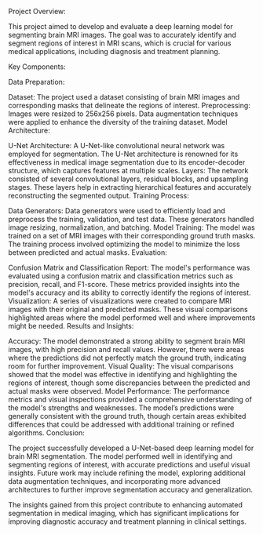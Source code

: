 Project Overview:

This project aimed to develop and evaluate a deep learning model for segmenting brain MRI images. The goal was to accurately identify and segment regions of interest in MRI scans, which is crucial for various medical applications, including diagnosis and treatment planning.

Key Components:

Data Preparation:

Dataset: The project used a dataset consisting of brain MRI images and corresponding masks that delineate the regions of interest.
Preprocessing: Images were resized to 256x256 pixels. Data augmentation techniques were applied to enhance the diversity of the training dataset.
Model Architecture:

U-Net Architecture: A U-Net-like convolutional neural network was employed for segmentation. The U-Net architecture is renowned for its effectiveness in medical image segmentation due to its encoder-decoder structure, which captures features at multiple scales.
Layers: The network consisted of several convolutional layers, residual blocks, and upsampling stages. These layers help in extracting hierarchical features and accurately reconstructing the segmented output.
Training Process:

Data Generators: Data generators were used to efficiently load and preprocess the training, validation, and test data. These generators handled image resizing, normalization, and batching.
Model Training: The model was trained on a set of MRI images with their corresponding ground truth masks. The training process involved optimizing the model to minimize the loss between predicted and actual masks.
Evaluation:

Confusion Matrix and Classification Report: The model's performance was evaluated using a confusion matrix and classification metrics such as precision, recall, and F1-score. These metrics provided insights into the model's accuracy and its ability to correctly identify the regions of interest.
Visualization: A series of visualizations were created to compare MRI images with their original and predicted masks. These visual comparisons highlighted areas where the model performed well and where improvements might be needed.
Results and Insights:

Accuracy: The model demonstrated a strong ability to segment brain MRI images, with high precision and recall values. However, there were areas where the predictions did not perfectly match the ground truth, indicating room for further improvement.
Visual Quality: The visual comparisons showed that the model was effective in identifying and highlighting the regions of interest, though some discrepancies between the predicted and actual masks were observed.
Model Performance: The performance metrics and visual inspections provided a comprehensive understanding of the model's strengths and weaknesses. The model’s predictions were generally consistent with the ground truth, though certain areas exhibited differences that could be addressed with additional training or refined algorithms.
Conclusion:

The project successfully developed a U-Net-based deep learning model for brain MRI segmentation. The model performed well in identifying and segmenting regions of interest, with accurate predictions and useful visual insights. Future work may include refining the model, exploring additional data augmentation techniques, and incorporating more advanced architectures to further improve segmentation accuracy and generalization.

The insights gained from this project contribute to enhancing automated segmentation in medical imaging, which has significant implications for improving diagnostic accuracy and treatment planning in clinical settings.
